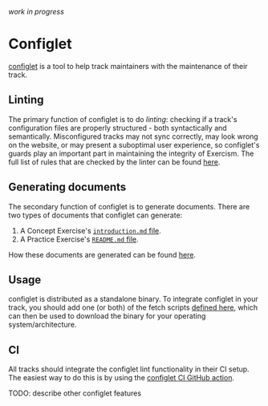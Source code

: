 _work in progress_

# Configlet

[configlet](https://github.com/exercism/configlet) is a tool to help track maintainers with the maintenance of their track.

## Linting

The primary function of configlet is to do _linting_: checking if a track's configuration files are properly structured - both syntactically and semantically. Misconfigured tracks may not sync correctly, may look wrong on the website, or may present a suboptimal user experience, so configlet's guards play an important part in maintaining the integrity of Exercism. The full list of rules that are checked by the linter can be found [here](./linting.md).

## Generating documents

The secondary function of configlet is to generate documents. There are two types of documents that configlet can generate:

1. A Concept Exercise's [`introduction.md` file](./generating-documents.md#documentconceptexercisesintroductionmdfile).
1. A Practice Exercise's [`README.md` file](./generating-documents.md#documentpracticeexercisesreadmemdfile).

How these documents are generated can be found [here](./generating-documents.md).

## Usage

configlet is distributed as a standalone binary. To integrate configlet in your track, you should add one (or both) of the fetch scripts [defined here](https://github.com/exercism/configlet/tree/master/scripts), which can then be used to download the binary for your operating system/architecture.

## CI

All tracks should integrate the configlet lint functionality in their CI setup. The easiest way to do this is by using the [configlet CI GitHub action](https://github.com/exercism/github-actions/tree/master/configlet-ci).

TODO: describe other configlet features
